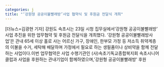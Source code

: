 ```yaml
---
categories: j
title: "‘강원형 공공이불빨래방’사업 협약식 및 후원금 전달식 개최"
---
```

[더뉴스=김광현 기자] 강원도 속초시는 23일 시청 집무실에서‘강원형 공공이불빨래방’ 사업 추진을 위한 업무협약 및 후원금 전달식을 개최했다.																‘강원형 공공이불빨래방사업’은 관내 65세 이상 홀로 사는 어르신 가구, 장애인, 한부모 가정 등 저소득 취약계층의 이불을 수거, 세탁해 배달하며 가정에서 필요로 하는 생필품이나 상비약을 함께 전달하는 사업이다.이번 업무협약은 사업 수행기관인 (사)속초기독교종합복지회 속초시니어클럽과 사업을 후원하는 관내기업이 함께하였으며,&#39;강원형 공공이불빨래방&#39; 후원